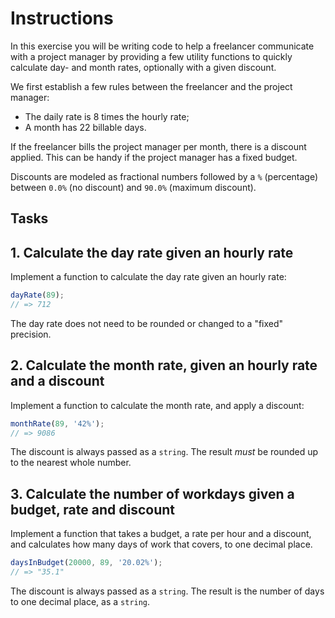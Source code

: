 # Instructions

In this exercise you will be writing code to help a freelancer communicate with a project manager by providing a few utility functions to quickly calculate day- and month rates, optionally with a given discount.

We first establish a few rules between the freelancer and the project manager:

- The daily rate is 8 times the hourly rate;
- A month has 22 billable days.

If the freelancer bills the project manager per month, there is a discount applied. This can be handy if the project manager has a fixed budget.

Discounts are modeled as fractional numbers followed by a `%` (percentage) between `0.0%` (no discount) and `90.0%` (maximum discount).

## Tasks

## 1. Calculate the day rate given an hourly rate

Implement a function to calculate the day rate given an hourly rate:

```javascript
dayRate(89);
// => 712
```

The day rate does not need to be rounded or changed to a "fixed" precision.

## 2. Calculate the month rate, given an hourly rate and a discount

Implement a function to calculate the month rate, and apply a discount:

```javascript
monthRate(89, '42%');
// => 9086
```

The discount is always passed as a `string`. The result _must_ be rounded up to the nearest whole number.

## 3. Calculate the number of workdays given a budget, rate and discount

Implement a function that takes a budget, a rate per hour and a discount, and calculates how many days of work that covers, to one decimal place.

```javascript
daysInBudget(20000, 89, '20.02%');
// => "35.1"
```

The discount is always passed as a `string`. The result is the number of days to one decimal place, as a `string`.
